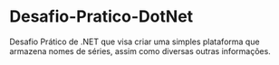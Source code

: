 # Desafio-Pratico-DotNet

Desafio Prático de .NET que visa criar uma simples plataforma que armazena nomes de séries, assim como diversas outras informações.
